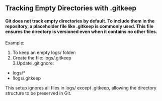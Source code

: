 ## Tracking Empty Directories with .gitkeep
#### Git does not track empty directories by default. To include them in the repository, a placeholder file like .gitkeep is commonly used. This file ensures the directory is versioned even when it contains no other files.

Example:  
1. To keep an empty logs/ folder:   
2. Create the file: logs/.gitkeep  
3.Update .gitignore:

* logs/*
* !logs/.gitkeep
  
This setup ignores all files in logs/ except .gitkeep, allowing the directory structure to be preserved in Git.
